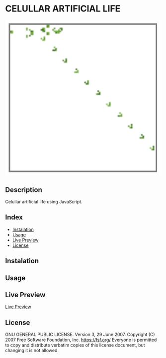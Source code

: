 # CELULLAR ARTIFICIAL LIFE

![CELULLAR ARTIFICIAL LIFE](./screenshot.gif)

## Description

Celullar artificial life using JavaScript.

## Index

- [Instalation](#instalation)
- [Usage](#usage)
- [Live Preview](#live-preview)
- [License](#license)

## Instalation

## Usage

## Live Preview

[Live Preview](https://66ea13afae29c1b1bc1ab1f3--sparkling-hotteok-5cc55c.netlify.app/)

## License

GNU GENERAL PUBLIC LICENSE. Version 3, 29 June 2007. Copyright (C) 2007 Free Software Foundation, Inc. <https://fsf.org/> Everyone is permitted to copy and distribute verbatim copies of this license document, but changing it is not allowed.